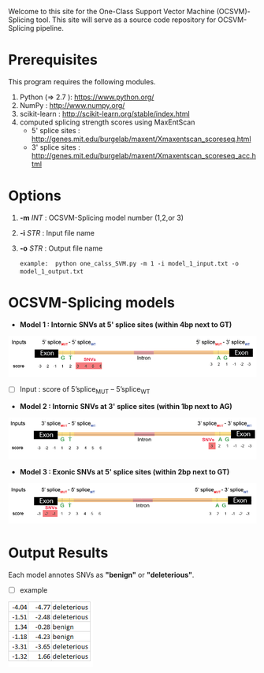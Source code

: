 Welcome to this site for the One-Class Support Vector Machine (OCSVM)-Splicing tool. This site will serve as a source code repository for OCSVM-Splicing pipeline. 

# Prerequisites
This program requires the following modules. 

1. Python (=> 2.7 ): https://www.python.org/
2. NumPy : http://www.numpy.org/
3. scikit-learn : http://scikit-learn.org/stable/index.html
4. computed splicing strength scores using MaxEntScan
   - 5' splice sites : http://genes.mit.edu/burgelab/maxent/Xmaxentscan_scoreseq.html
   - 3' splice sites : http://genes.mit.edu/burgelab/maxent/Xmaxentscan_scoreseq_acc.html

# Options

1. **-m** *INT* : OCSVM-Splicing model number (1,2,or 3) 
2. **-i** *STR* : Input file name 
3. **-o** *STR* : Output file name 

   ```
   example:  python one_calss_SVM.py -m 1 -i model_1_input.txt -o model_1_output.txt
   
   ```

# OCSVM-Splicing models
* **Model 1 : Intornic SNVs at 5' splice sites (within 4bp next to GT)**
 
 ![Image of model 1](https://github.com/kaistomics/splicing/blob/master/model1.png)
 
 - [ ] Input : score of 5’splice<sub>MUT</sub> – 5’splice<sub>WT</sub> 

* **Model 2 : Intornic SNVs at 3' splice sites (within 1bp next to AG)**
 
 ![Image of model 2](https://github.com/kaistomics/splicing/blob/master/model2.png)
 
* **Model 3 : Exonic SNVs at 5' splice sites (within 2bp next to GT)**
 
 ![Image of model 3](https://github.com/kaistomics/splicing/blob/master/model3.png)
 
 
 
# Output Results

Each model annotes SNVs as **"benign"** or **"deleterious"**.
   - [ ] example
   
  ![Image of output](https://github.com/kaistomics/splicing/blob/master/output_example.png) 


